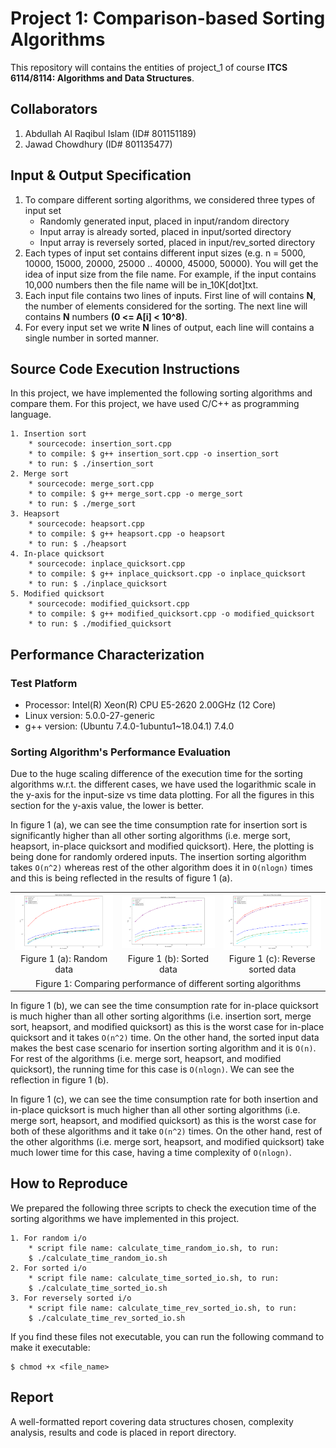 # Project 1: Comparison-based Sorting Algorithms
This repository will contains the entities of project_1 of course **ITCS 6114/8114: Algorithms and Data Structures**.

## Collaborators
1. Abdullah Al Raqibul Islam (ID# 801151189)
2. Jawad Chowdhury (ID# 801135477)

## Input & Output Specification

1. To compare different sorting algorithms, we considered three types of input set
    * Randomly generated input, placed in input/random directory
    * Input array is already sorted, placed in input/sorted directory
    * Input array is reversely sorted, placed in input/rev_sorted directory
2. Each types of input set contains different input sizes (e.g. n = 5000, 10000, 15000, 20000, 25000 .. 40000, 45000, 50000). You will get the idea of input size from the file name. For example, if the input contains 10,000 numbers then the file name will be in_10K[dot]txt.
3. Each input file contains two lines of inputs. First line of  will contains **N**, the number of elements considered for the sorting. The next line will contains **N** numbers **(0 <= A[i] < 10^8)**.
4. For every input set we write **N** lines of output, each line will contains a single number in sorted manner.

## Source Code Execution Instructions

In this project, we have implemented the following sorting algorithms and compare them. For this project, we have used C/C++ as programming language.
```
1. Insertion sort
    * sourcecode: insertion_sort.cpp
    * to compile: $ g++ insertion_sort.cpp -o insertion_sort
    * to run: $ ./insertion_sort
2. Merge sort
    * sourcecode: merge_sort.cpp
    * to compile: $ g++ merge_sort.cpp -o merge_sort
    * to run: $ ./merge_sort
3. Heapsort
    * sourcecode: heapsort.cpp
    * to compile: $ g++ heapsort.cpp -o heapsort
    * to run: $ ./heapsort
4. In-place quicksort
    * sourcecode: inplace_quicksort.cpp
    * to compile: $ g++ inplace_quicksort.cpp -o inplace_quicksort
    * to run: $ ./inplace_quicksort
5. Modified quicksort
    * sourcecode: modified_quicksort.cpp
    * to compile: $ g++ modified_quicksort.cpp -o modified_quicksort
    * to run: $ ./modified_quicksort
```
## Performance Characterization

### Test Platform
* Processor: Intel(R) Xeon(R) CPU E5-2620 2.00GHz (12 Core)
* Linux version: 5.0.0-27-generic
* g++ version: (Ubuntu 7.4.0-1ubuntu1~18.04.1) 7.4.0

### Sorting Algorithm's Performance Evaluation

Due to the huge scaling difference of the execution time for the sorting algorithms w.r.t. the different cases, we have used the logarithmic scale in the y-axis for the input-size vs time data plotting. For all the figures in this section for the y-axis value, the lower is better.

In figure 1 (a), we can see the time consumption rate for insertion sort is significantly higher than all other sorting algorithms (i.e. merge sort, heapsort, in-place quicksort and modified quicksort). Here, the plotting is being done for randomly ordered inputs. The insertion sorting algorithm takes `O(n^2)` whereas rest of the other algorithm does it in `O(nlogn)` times and this is being reflected in the results of figure 1 (a).

<table>
  <tr>
    <td>
       <img align="left" src="https://github.com/biqar/Fall-2019-ITCS-8114-AlgoDS/blob/master/project_1/plotting/comparison_random.PNG" alt="random_data"/>
    </td>
    <td><img align="left" src="https://github.com/biqar/Fall-2019-ITCS-8114-AlgoDS/blob/master/project_1/plotting/comparison_sorted.PNG" alt="sorted_data"/>
    </td>
    <td><img align="left" src="https://github.com/biqar/Fall-2019-ITCS-8114-AlgoDS/blob/master/project_1/plotting/comparison_rev_sorted.PNG" alt="reverse_sorted_data"/>
    </td>
  </tr>
  <tr>
    <td align="middle">Figure 1 (a): Random data</td>
    <td align="middle">Figure 1 (b): Sorted data</td>
    <td align="middle">Figure 1 (c): Reverse sorted data</td>
  </tr>
  <tr>
    <td colspan="3" align="middle">Figure 1: Comparing performance of different sorting algorithms</td>
  </tr>
</table>

In figure 1 (b), we can see the time consumption rate for in-place quicksort is much higher than all other sorting algorithms (i.e. insertion sort, merge sort, heapsort, and modified quicksort) as this is the worst case for in-place quicksort and it takes `O(n^2)` time. On the other hand, the sorted input data makes the best case scenario for insertion sorting algorithm and it is `O(n)`. For rest of the algorithms (i.e. merge sort, heapsort, and modified quicksort), the running time for this case is `O(nlogn)`. We can see the reflection in figure 1 (b).

In figure 1 (c), we can see the time consumption rate for both insertion and in-place quicksort is much higher than all other sorting algorithms (i.e. merge sort, heapsort, and modified quicksort) as this is the worst case for both of these algorithms and it take `O(n^2)` times. On the other hand, rest of the other algorithms (i.e. merge sort, heapsort, and modified quicksort) take much lower time for this case, having a time complexity of `O(nlogn)`.

## How to Reproduce

We prepared the following three scripts to check the execution time of the sorting algorithms we have implemented in this project.
```
1. For random i/o
    * script file name: calculate_time_random_io.sh, to run:
    $ ./calculate_time_random_io.sh
2. For sorted i/o
    * script file name: calculate_time_sorted_io.sh, to run:
    $ ./calculate_time_sorted_io.sh
3. For reversely sorted i/o
    * script file name: calculate_time_rev_sorted_io.sh, to run:
    $ ./calculate_time_rev_sorted_io.sh
```
If you find these files not executable, you can run the following command to make it executable:
```
$ chmod +x <file_name>
```
## Report

A well-formatted report covering data structures chosen, complexity analysis, results and code is placed in report directory.

